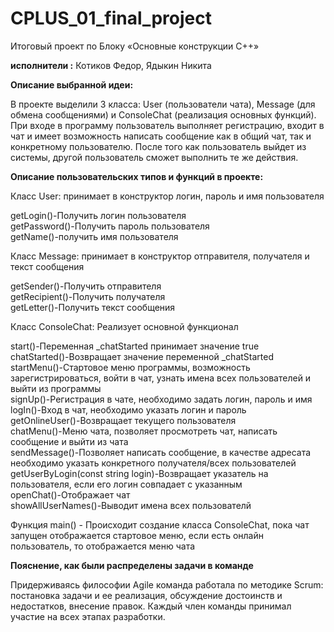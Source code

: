 # CPLUS_01_final_project
Итоговый проект по Блоку «Основные конструкции C++»

 **исполнители :**  Котиков Федор, Ядыкин Никита
  
 **Описание выбранной идеи:**
 
В проекте выделили 3 класса: User (пользователи чата), Message (для обмена сообщениями) и ConsoleChat (реализация основных функций). При входе в программу пользователь выполняет регистрацию, входит в чат и имеет возможность написать сообщение как в общий чат, так и конкретному пользователю. После того как пользователь выйдет из системы, другой пользователь сможет выполнить те же действия.

**Описание пользовательских типов и функций в проекте:**

Класс User: принимает в конструктор логин, пароль и имя пользователя

getLogin()-Получить логин пользователя  
getPassword()-Получить пароль пользователя  
getName()-получить имя пользователя

Класс Message: принимает в конструктор отправителя, получателя и текст сообщения

getSender()-Получить отправителя  
getRecipient()-Получить получателя  
getLetter()-Получить текст сообщения  

Класс ConsoleChat: Реализует основной функционал

start()-Переменная _сhatStarted принимает значение true  
сhatStarted()-Возвращает значение переменной _сhatStarted  
startMenu()-Стартовое меню программы, возможность зарегистрироваться, войти в чат, узнать имена всех пользователей и выйти из программы  
signUp()-Регистрация в чате, необходимо задать логин, пароль и имя  
logIn()-Вход в чат, необходимо указать логин и пароль  
getOnlineUser()-Возвращает текущего пользователя  
chatMenu()-Меню чата, позволяет просмотреть чат, написать сообщение и выйти из чата  
sendMessage()-Позволяет написать сообщение, в качестве адресата необходимо указать конкретного получателя/всех пользователей  
getUserByLogin(const string login)-Возвращает указатель на пользователя, если его логин совпадает с указанным  
openChat()-Отображает чат  
showAllUserNames()-Выводит имена всех пользователй  

Функция main() - Происходит создание класса ConsoleChat, пока чат запущен отображается стартовое меню, если есть онлайн пользователь, то отображается меню чата  

**Пояснение, как были распределены задачи в команде**  
 
Придерживаясь философии Agile команда работала по методике Scrum: постановка задачи и ее реализация, обсуждение достоинств и недостатков, внесение правок. Каждый член команды принимал участие на всех этапах разработки.
